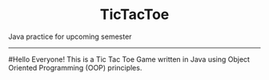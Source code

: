 <h1 align = "center">TicTacToe</h1>

Java practice for upcoming semester

---

#Hello Everyone! This is a Tic Tac Toe Game written in Java using Object Oriented Programming (OOP) principles. 
